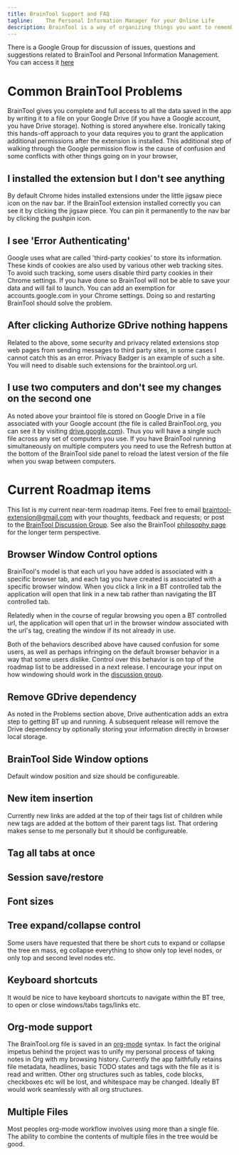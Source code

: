 ```yaml
---
title: BrainTool Support and FAQ
tagline:    The Personal Information Manager for your Online Life
description: BrainTool is a way of organizing things you want to remember and get back to, using notes and nested tags. Its also a better way to control your browser.
---
```


There is a Google Group for discussion of issues, questions and suggestions related to BrainTool and Personal Information Management. You can access it [here](https://groups.google.com/u/2/g/braintool-discussion)

# Common BrainTool Problems
BrainTool gives you complete and full access to all the data saved in the app by writing it to a file on your Google Drive (if you have a Google account, you have Drive storage). Nothing is stored anywhere else. Ironically taking this hands-off approach to your data requires you to grant the application additional permissions after the extension is installed. This additional step of walking through the Google permission flow is the cause of confusion and some conflicts with other things going on in your browser,

## I installed the extension but I don't see anything
By default Chrome hides installed extensions under the little jigsaw piece icon on the nav bar. If the BrainTool extension installed correctly you can see it by clicking the jigsaw piece. You can pin it permanently to the nav bar by clicking the pushpin icon.

## I see 'Error Authenticating'
Google uses what are called 'third-party cookies' to store its information. These kinds of cookies are also used by various other web tracking sites. To avoid such tracking, some users disable third party cookies in their Chrome settings. If you have done so BrainTool will not be able to save your data and will fail to launch. You can add an exemption for accounts.google.com in your Chrome settings. Doing so and restarting BrainTool should solve the problem.

## After clicking Authorize GDrive nothing happens
Related to the above, some security and privacy related extensions stop web pages from sending messages to third party sites, in some cases I cannot catch this as an error. Privacy Badger is an example of such a site. You will need to disable such extensions for the braintool.org url. 

## I use two computers and don't see my changes on the second one
As noted above your braintool file is stored on Google Drive in a file associated with your Google account (the file is called BrainTool.org, you can see it by visiting [drive.google.com](https://drive.google.com)). Thus you will have a single such file across any set of computers you use. If you have BrainTool running simultaneously on multiple computers you need to use the Refresh button at the bottom of the BrainTool side panel to reload the latest version of the file when you swap between computers. 


# Current Roadmap items
This list is my current near-term roadmap items. Feel free to email braintool-extension@gmail.com with your thoughts, feedback and requests; or post to the [BrainTool Discussion Group](https://groups.google.com/u/2/g/braintool-discussion). See also the BrainTool [philosophy page](https://braintool.org/overview) for the longer term perspective.

## Browser Window Control options
BrainTool's model is that each url you have added is associated with a specific browser tab, and each tag you have created is associated with a specific browser window. When you click a link in a BT controlled tab the application will open that link in a new tab rather than navigating the BT controlled tab. 

Relatedly when in the course of regular browsing you open a BT controlled url, the application will open that url in the browser window associated with the url's tag, creating the window if its not already in use.

Both of the behaviors described above have caused confusion for some users, as well as perhaps infringing on the default browser behavior in a way that some users dislike. Control over this behavior is on top of the roadmap list to be addressed in a next release. I encourage your input on how windowing should work in the [discussion group](https://groups.google.com/u/2/g/braintool-discussion).

## Remove GDrive dependency
As noted in the Problems section above, Drive authentication adds an extra step to getting BT up and running. A subsequent release will remove the Drive dependency by optionally storing your information directly in browser local storage.

## BrainTool Side Window options
Default window position and size should be configureable.

## New item insertion
Currently new links are added at the top of their tags list of children while new tags are added at the bottom of their parent tags list. That ordering makes sense to me personally but it should be configureable.

## Tag all tabs at once

## Session save/restore

## Font sizes

## Tree expand/collapse control
Some users have requested that there be short cuts to expand or collapse the tree en mass, eg collapse everything to show only top level nodes, or only top and second level nodes etc.

## Keyboard shortcuts
It would be nice to have keyboard shortcuts to navigate within the BT tree, to open or close windows/tabs tags/links etc.

## Org-mode support
The BrainTool.org file is saved in an [org-mode](https://orgmode.org) syntax. In fact the original impetus behind the project was to unify my personal process of taking notes in Org with my browsing history. Currently the app faithfully retains file metadata, headlines, basic TODO states and tags with the file as it is read and written. Other org structures such as tables, code blocks, checkboxes etc will be lost, and whitespace may be changed. Ideally BT would work seamlessly with all org structures.

## Multiple Files
Most peoples org-mode workflow involves using more than a single file. The ability to combine the contents of multiple files in the tree would be good.
